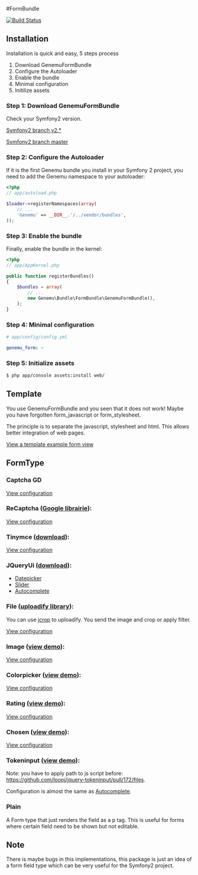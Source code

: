 #FormBundle

[![Build Status](https://secure.travis-ci.org/genemu/GenemuFormBundle.png)](https://secure.travis-ci.org/genemu/GenemuFormBundle)

## Installation

Installation is quick and easy, 5 steps process

1. Download GenemuFormBundle
2. Configure the Autoloader
3. Enable the bundle
4. Minimal configuration
5. Initilize assets

### Step 1: Download GenemuFormBundle

Check your Symfony2 version.

[Symfony2 branch v2.*](https://github.com/genemu/GenemuFormBundle/blob/master/Resources/doc/instalation/2.0.md)

[Symfony2 branch master](https://github.com/genemu/GenemuFormBundle/blob/master/Resources/doc/instalation/master.md)

### Step 2: Configure the Autoloader

If it is the first Genemu bundle you install in your Symfony 2 project,
you need to add the Genemu namespace to your autoloader:

``` php
<?php
// app/autoload.php

$loader->registerNamespaces(array(
    // ...
    'Genemu' => __DIR__.'/../vendor/bundles',
));
```

### Step 3: Enable the bundle

Finally, enable the bundle in the kernel:

``` php
<?php
// app/AppKernel.php

public function registerBundles()
{
    $bundles = array(
        // ...
        new Genemu\Bundle\FormBundle\GenemuFormBundle(),
    );
}
```

### Step 4: Minimal configuration

``` yaml
# app/config/config.yml

genemu_form: ~
```

### Step 5: Initialize assets

``` bash
$ php app/console assets:install web/
```

## Template

You use GenemuFormBundle and you seen that it does not work!
Maybe you have forgotten form_javascript or form_stylesheet.

The principle is to separate the javascript, stylesheet and html.
This allows better integration of web pages.

[View a template example form view](https://github.com/genemu/GenemuFormBundle/blob/master/Resources/doc/template.md)

## FormType

### Captcha GD

[View configuration](https://github.com/genemu/GenemuFormBundle/blob/master/Resources/doc/captcha_gd/index.md)

### ReCaptcha ([Google librairie](http://www.google.com/recaptcha)):

[View configuration](https://github.com/genemu/GenemuFormBundle/blob/master/Resources/doc/recaptcha/index.md)

### Tinymce ([download](http://www.tinymce.com/)):

[View configuration](https://github.com/genemu/GenemuFormBundle/blob/master/Resources/doc/jquery/tinymce/index.md)

### JQueryUi ([download](http://jqueryui.com/)):

- [Datepicker](https://github.com/genemu/GenemuFormBundle/blob/master/Resources/doc/jquery/datepicker/index.md)
- [Slider](https://github.com/genemu/GenemuFormBundle/blob/master/Resources/doc/jquery/slider/index.md)
- [Autocomplete](https://github.com/genemu/GenemuFormBundle/blob/master/Resources/doc/jquery/autocomplete/index.md)

### File ([uploadify library](http://www.uploadify.com)):

You can use [jcrop](http://deepliquid.com/content/Jcrop.html) to uploadify.
You send the image and crop or apply filter.

[View configuration](https://github.com/genemu/GenemuFormBundle/blob/master/Resources/doc/jquery/file/index.md)

### Image ([view demo](http://tympanus.net/codrops/2009/11/04/jquery-image-cropper-with-uploader-v1-1/)):

[View configuration](https://github.com/genemu/GenemuFormBundle/blob/master/Resources/doc/jquery/image/index.md)

### Colorpicker ([view demo](http://www.eyecon.ro/colorpicker/)):

[View configuration](https://github.com/genemu/GenemuFormBundle/blob/master/Resources/doc/jquery/color/index.md)

### Rating ([view demo](http://orkans-tmp.22web.net/star_rating/)):

[View configuration](https://github.com/genemu/GenemuFormBundle/blob/master/Resources/doc/jquery/rating/index.md)

### Chosen ([view demo](http://harvesthq.github.com/chosen/)):

[View configuration](https://github.com/genemu/GenemuFormBundle/blob/master/Resources/doc/jquery/chosen/index.md)

### Tokeninput ([view demo](http://loopj.com/jquery-tokeninput/)):

Note: you have to apply path to js script before: https://github.com/loopj/jquery-tokeninput/pull/172/files.

Configuration is almost the same as [Autocomplete](https://github.com/genemu/GenemuFormBundle/blob/master/Resources/doc/jquery/autocomplete/index.md).

### Plain

A Form type that just renders the field as a p tag. This is useful for forms where certain field need to be shown but not editable. 

## Note
There is maybe bugs in this implementations, this package is just an idea of a form
field type which can be very useful for the Symfony2 project.
